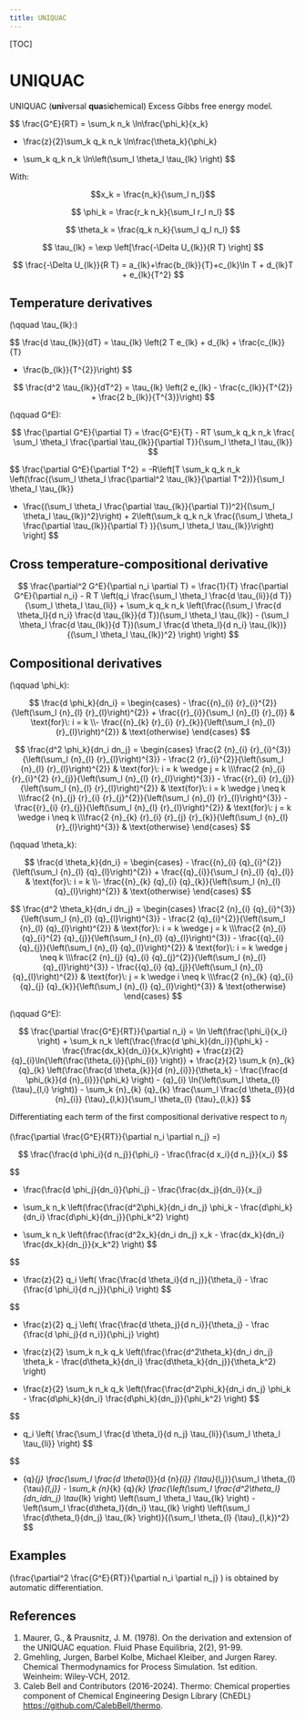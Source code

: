 ```yaml
---
title: UNIQUAC
---
```


[TOC]

# UNIQUAC

UNIQUAC (**uni**versal **qua**si**c**hemical) Excess Gibbs free energy model.

$$ 
\frac{G^E}{RT} = \sum_k n_k \ln\frac{\phi_k}{x_k}
+ \frac{z}{2}\sum_k q_k n_k \ln\frac{\theta_k}{\phi_k}
- \sum_k q_k n_k \ln\left(\sum_l \theta_l \tau_{lk} \right)
$$

With:

$$x_k = \frac{n_k}{\sum_l n_l}$$

$$ \phi_k = \frac{r_k n_k}{\sum_l r_l n_l} $$

$$ \theta_k = \frac{q_k n_k}{\sum_l q_l n_l} $$

$$ \tau_{lk} = \exp \left[\frac{-\Delta U_{lk}}{R T} \right] $$

$$
\frac{-\Delta U_{lk}}{R T} = a_{lk}+\frac{b_{lk}}{T}+c_{lk}\ln T + d_{lk}T +
e_{lk}{T^2}
$$

## Temperature derivatives

\(\qquad \tau_{lk}:\)

$$
\frac{d \tau_{lk}}{dT} = \tau_{lk} \left(2 T e_{lk} + d_{lk} + \frac{c_{lk}}{T}
- \frac{b_{lk}}{T^{2}}\right)
$$

$$
\frac{d^2 \tau_{lk}}{dT^2} = \tau_{lk} \left(2 e_{lk} - \frac{c_{lk}}{T^{2}} +
\frac{2 b_{lk}}{T^{3}}\right)
$$

\(\qquad G^E\):

$$
\frac{\partial G^E}{\partial T} = \frac{G^E}{T} - RT \sum_k q_k n_k \frac{
\sum_l \theta_l \frac{\partial \tau_{lk}}{\partial T}}{\sum_l \theta_l
\tau_{lk}}
$$

$$
\frac{\partial G^E}{\partial T^2} = -R\left[T \sum_k q_k n_k
\left(\frac{(\sum_l \theta_l \frac{\partial^2 \tau_{lk}}{\partial T^2})}{\sum_l
\theta_l \tau_{lk}}
- \frac{(\sum_l \theta_l \frac{\partial \tau_{lk}}{\partial T})^2}{(\sum_l
\theta_l \tau_{lk})^2}\right) + 2\left(\sum_k q_k n_k \frac{(\sum_l \theta_l
\frac{\partial \tau_{lk}}{\partial T} )}{\sum_l \theta_l \tau_{lk}}\right)
\right]
$$

## Cross temperature-compositional derivative

$$
\frac{\partial^2 G^E}{\partial n_i \partial T} = \frac{1}{T} \frac{\partial
G^E}{\partial n_i} - R T \left(q_i \frac{\sum_l \theta_l \frac{d \tau_{li}}{d
T}}{\sum_l \theta_l \tau_{li}} + \sum_k q_k n_k \left(\frac{(\sum_l \frac{d
\theta_l}{d n_i} \frac{d \tau_{lk}}{d T})(\sum_l \theta_l \tau_{lk}) - (\sum_l
\theta_l \frac{d \tau_{lk}}{d T})(\sum_l \frac{d \theta_l}{d n_i}
\tau_{lk})}{(\sum_l \theta_l \tau_{lk})^2} \right) \right)
$$


## Compositional derivatives

\(\qquad \phi_k\):

$$
\frac{d \phi_k}{dn_i} = \begin{cases} - \frac{{n}_{i}
{r}_{i}^{2}}{\left(\sum_l {n}_{l} {r}_{l}\right)^{2}} +
\frac{{r}_{i}}{\sum_l {n}_{l} {r}_{l}} & \text{for}\: i = k \\-
\frac{{n}_{k} {r}_{i} {r}_{k}}{\left(\sum_l {n}_{l} {r}_{l}\right)^{2}}
& \text{otherwise} \end{cases}
$$

$$
\frac{d^2 \phi_k}{dn_i dn_j} = \begin{cases} \frac{2 {n}_{i}
{r}_{i}^{3}}{\left(\sum_l {n}_{l} {r}_{l}\right)^{3}} - \frac{2
{r}_{i}^{2}}{\left(\sum_l {n}_{l} {r}_{l}\right)^{2}} & \text{for}\: i
= k \wedge j = k \\\frac{2 {n}_{i} {r}_{i}^{2} {r}_{j}}{\left(\sum_l
{n}_{l} {r}_{l}\right)^{3}} - \frac{{r}_{i} {r}_{j}}{\left(\sum_l
{n}_{l} {r}_{l}\right)^{2}} & \text{for}\: i = k \wedge j \neq k \\\frac{2
{n}_{j} {r}_{i} {r}_{j}^{2}}{\left(\sum_l {n}_{l} {r}_{l}\right)^{3}} -
\frac{{r}_{i} {r}_{j}}{\left(\sum_l {n}_{l} {r}_{l}\right)^{2}} &
\text{for}\: j = k \wedge i \neq k \\\frac{2 {n}_{k} {r}_{i} {r}_{j}
{r}_{k}}{\left(\sum_l {n}_{l} {r}_{l}\right)^{3}} & \text{otherwise}
\end{cases}
$$

\(\qquad \theta_k\):

$$
\frac{d \theta_k}{dn_i} = \begin{cases} - \frac{{n}_{i}
{q}_{i}^{2}}{\left(\sum_l {n}_{l} {q}_{l}\right)^{2}} +
\frac{{q}_{i}}{\sum_l {n}_{l} {q}_{l}} & \text{for}\: i = k \\-
\frac{{n}_{k} {q}_{i} {q}_{k}}{\left(\sum_l {n}_{l} {q}_{l}\right)^{2}}
& \text{otherwise} \end{cases}
$$

$$
\frac{d^2 \theta_k}{dn_i dn_j} = \begin{cases} \frac{2 {n}_{i}
{q}_{i}^{3}}{\left(\sum_l {n}_{l} {q}_{l}\right)^{3}} - \frac{2
{q}_{i}^{2}}{\left(\sum_l {n}_{l} {q}_{l}\right)^{2}} & \text{for}\: i
= k \wedge j = k \\\frac{2 {n}_{i} {q}_{i}^{2} {q}_{j}}{\left(\sum_l
{n}_{l} {q}_{l}\right)^{3}} - \frac{{q}_{i} {q}_{j}}{\left(\sum_l
{n}_{l} {q}_{l}\right)^{2}} & \text{for}\: i = k \wedge j \neq k \\\frac{2
{n}_{j} {q}_{i} {q}_{j}^{2}}{\left(\sum_l {n}_{l} {q}_{l}\right)^{3}} -
\frac{{q}_{i} {q}_{j}}{\left(\sum_l {n}_{l} {q}_{l}\right)^{2}} &
\text{for}\: j = k \wedge i \neq k \\\frac{2 {n}_{k} {q}_{i} {q}_{j}
{q}_{k}}{\left(\sum_l {n}_{l} {q}_{l}\right)^{3}} & \text{otherwise}
\end{cases}
$$

\(\qquad G^E\):

$$
\frac{\partial \frac{G^E}{RT}}{\partial n_i} = \ln \left(\frac{\phi_i}{x_i}
\right) + \sum_k n_k \left(\frac{\frac{d \phi_k}{dn_i}}{\phi_k} -
\frac{\frac{dx_k}{dn_i}}{x_k}\right) +
\frac{z}{2}{q}_{i}\ln{\left(\frac{\theta_{i}}{\phi_{i}} \right)} + \frac{z}{2}
\sum_k {n}_{k} {q}_{k} \left(\frac{\frac{d \theta_{k}}{d {n}_{i}}}{\theta_k} -
\frac{\frac{d \phi_{k}}{d {n}_{i}}}{\phi_k} \right) - {q}_{i}
\ln{\left(\sum_l \theta_{l} {\tau}_{l,i} \right)} - \sum_k {n}_{k} {q}_{k}
\frac{\sum_l \frac{d \theta_{l}}{d {n}_{i}} {\tau}_{l,k}}{\sum_l \theta_{l}
{\tau}_{l,k}}
$$


Differentiating each term of the first compositional derivative respect to
$n_j$

\(\frac{\partial \frac{G^E}{RT}}{\partial n_i \partial n_j} =\)

$$
\frac{\frac{d \phi_i}{d n_j}}{\phi_i} - \frac{\frac{d x_i}{d n_j}}{x_i}
$$

$$
+ \frac{\frac{d \phi_j}{dn_i}}{\phi_j} -
\frac{\frac{dx_j}{dn_i}}{x_j}

+ \sum_k n_k \left(\frac{\frac{d^2\phi_k}{dn_i dn_j} \phi_k -
  \frac{d\phi_k}{dn_i} \frac{d\phi_k}{dn_j}}{\phi_k^2} \right)

- \sum_k n_k \left(\frac{\frac{d^2x_k}{dn_i dn_j} x_k -
  \frac{dx_k}{dn_i} \frac{dx_k}{dn_j}}{x_k^2} \right)
$$

$$
+ \frac{z}{2} q_i \left( \frac{\frac{d \theta_i}{d n_j}}{\theta_i} - \frac
{\frac{d \phi_i}{d n_j}}{\phi_i} \right)
$$

$$
+ \frac{z}{2} q_j \left( \frac{\frac{d \theta_j}{d n_i}}{\theta_j} - \frac
{\frac{d \phi_j}{d n_i}}{\phi_j} \right)

+ \frac{z}{2} \sum_k n_k q_k \left(\frac{\frac{d^2\theta_k}{dn_i dn_j} \theta_k -
  \frac{d\theta_k}{dn_i} \frac{d\theta_k}{dn_j}}{\theta_k^2} \right)

- \frac{z}{2} \sum_k n_k q_k \left(\frac{\frac{d^2\phi_k}{dn_i dn_j} \phi_k -
  \frac{d\phi_k}{dn_i} \frac{d\phi_k}{dn_j}}{\phi_k^2} \right)
$$

$$
- q_i \left( \frac{\sum_l \frac{d \theta_l}{d n_j} \tau_{li}}{\sum_l \theta_l 
\tau_{li}} \right)
$$

$$
- {q}_{j} \frac{\sum_l \frac{d \theta_{l}}{d {n}_{i}} {\tau}_{l,j}}{\sum_l
\theta_{l}{\tau}_{l,j}} - \sum_k {n}_{k} {q}_{k} \frac{\left(\sum_l
\frac{d^2\theta_l}{dn_idn_j} \tau_{lk} \right) \left(\sum_l
\theta_l \tau_{lk} \right) - \left(\sum_l \frac{d\theta_l}{dn_i}
\tau_{lk} \right) \left(\sum_l \frac{d\theta_l}{dn_j} \tau_{lk}
\right)}{(\sum_l \theta_{l} {\tau}_{l,k})^2}
$$

## Examples
\(\frac{\partial^2 \frac{G^E}{RT}}{\partial n_i \partial n_j} \) is obtained by
automatic differentiation.

## References
1. Maurer, G., & Prausnitz, J. M. (1978). On the derivation and extension of
   the UNIQUAC equation. Fluid Phase Equilibria, 2(2), 91-99.
2. Gmehling, Jurgen, Barbel Kolbe, Michael Kleiber, and Jurgen Rarey. Chemical
   Thermodynamics for Process Simulation. 1st edition. Weinheim: Wiley-VCH,
   2012.
3. Caleb Bell and Contributors (2016-2024). Thermo: Chemical properties
   component of Chemical Engineering Design Library (ChEDL)
   https://github.com/CalebBell/thermo.